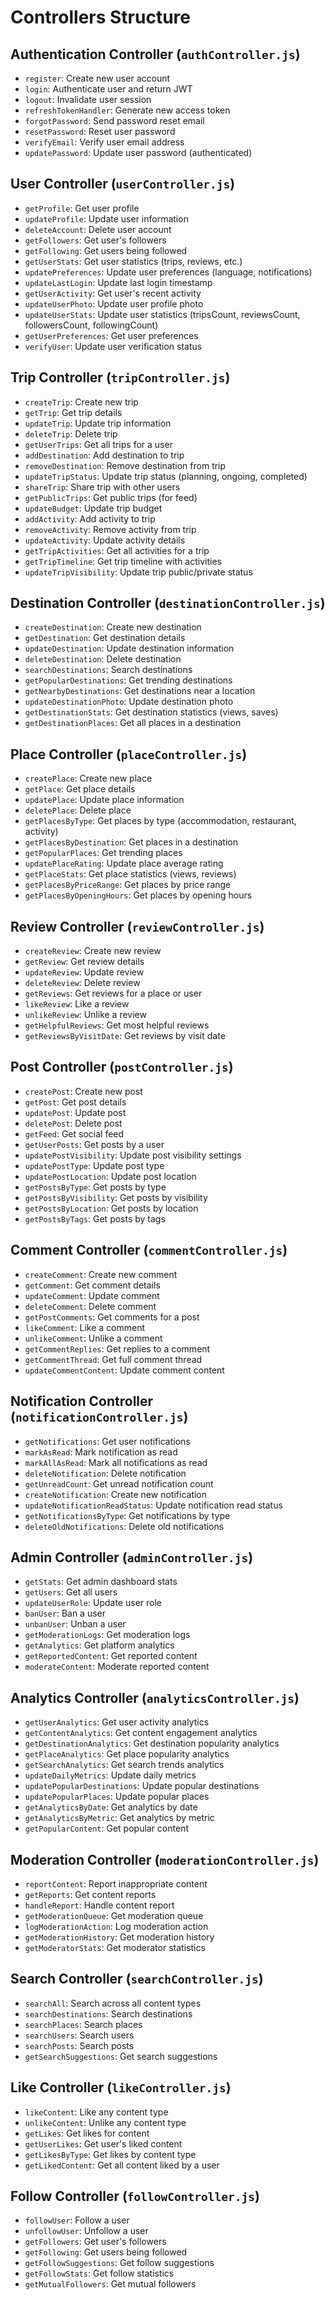 # Controllers Structure

## Authentication Controller (`authController.js`)

- `register`: Create new user account
- `login`: Authenticate user and return JWT
- `logout`: Invalidate user session
- `refreshTokenHandler`: Generate new access token
- `forgotPassword`: Send password reset email
- `resetPassword`: Reset user password
- `verifyEmail`: Verify user email address
- `updatePassword`: Update user password (authenticated)

## User Controller (`userController.js`)

- `getProfile`: Get user profile
- `updateProfile`: Update user information
- `deleteAccount`: Delete user account
- `getFollowers`: Get user's followers
- `getFollowing`: Get users being followed
- `getUserStats`: Get user statistics (trips, reviews, etc.)
- `updatePreferences`: Update user preferences (language, notifications)
- `updateLastLogin`: Update last login timestamp
- `getUserActivity`: Get user's recent activity
- `updateUserPhoto`: Update user profile photo
- `updateUserStats`: Update user statistics (tripsCount, reviewsCount, followersCount, followingCount)
- `getUserPreferences`: Get user preferences
- `verifyUser`: Update user verification status

## Trip Controller (`tripController.js`)

- `createTrip`: Create new trip
- `getTrip`: Get trip details
- `updateTrip`: Update trip information
- `deleteTrip`: Delete trip
- `getUserTrips`: Get all trips for a user
- `addDestination`: Add destination to trip
- `removeDestination`: Remove destination from trip
- `updateTripStatus`: Update trip status (planning, ongoing, completed)
- `shareTrip`: Share trip with other users
- `getPublicTrips`: Get public trips (for feed)
- `updateBudget`: Update trip budget
- `addActivity`: Add activity to trip
- `removeActivity`: Remove activity from trip
- `updateActivity`: Update activity details
- `getTripActivities`: Get all activities for a trip
- `getTripTimeline`: Get trip timeline with activities
- `updateTripVisibility`: Update trip public/private status

## Destination Controller (`destinationController.js`)

- `createDestination`: Create new destination
- `getDestination`: Get destination details
- `updateDestination`: Update destination information
- `deleteDestination`: Delete destination
- `searchDestinations`: Search destinations
- `getPopularDestinations`: Get trending destinations
- `getNearbyDestinations`: Get destinations near a location
- `updateDestinationPhoto`: Update destination photo
- `getDestinationStats`: Get destination statistics (views, saves)
- `getDestinationPlaces`: Get all places in a destination

## Place Controller (`placeController.js`)

- `createPlace`: Create new place
- `getPlace`: Get place details
- `updatePlace`: Update place information
- `deletePlace`: Delete place
- `getPlacesByType`: Get places by type (accommodation, restaurant, activity)
- `getPlacesByDestination`: Get places in a destination
- `getPopularPlaces`: Get trending places
- `updatePlaceRating`: Update place average rating
- `getPlaceStats`: Get place statistics (views, reviews)
- `getPlacesByPriceRange`: Get places by price range
- `getPlacesByOpeningHours`: Get places by opening hours

## Review Controller (`reviewController.js`)

- `createReview`: Create new review
- `getReview`: Get review details
- `updateReview`: Update review
- `deleteReview`: Delete review
- `getReviews`: Get reviews for a place or user
- `likeReview`: Like a review
- `unlikeReview`: Unlike a review
- `getHelpfulReviews`: Get most helpful reviews
- `getReviewsByVisitDate`: Get reviews by visit date

## Post Controller (`postController.js`)

- `createPost`: Create new post
- `getPost`: Get post details
- `updatePost`: Update post
- `deletePost`: Delete post
- `getFeed`: Get social feed
- `getUserPosts`: Get posts by a user
- `updatePostVisibility`: Update post visibility settings
- `updatePostType`: Update post type
- `updatePostLocation`: Update post location
- `getPostsByType`: Get posts by type
- `getPostsByVisibility`: Get posts by visibility
- `getPostsByLocation`: Get posts by location
- `getPostsByTags`: Get posts by tags

## Comment Controller (`commentController.js`)

- `createComment`: Create new comment
- `getComment`: Get comment details
- `updateComment`: Update comment
- `deleteComment`: Delete comment
- `getPostComments`: Get comments for a post
- `likeComment`: Like a comment
- `unlikeComment`: Unlike a comment
- `getCommentReplies`: Get replies to a comment
- `getCommentThread`: Get full comment thread
- `updateCommentContent`: Update comment content

## Notification Controller (`notificationController.js`)

- `getNotifications`: Get user notifications
- `markAsRead`: Mark notification as read
- `markAllAsRead`: Mark all notifications as read
- `deleteNotification`: Delete notification
- `getUnreadCount`: Get unread notification count
- `createNotification`: Create new notification
- `updateNotificationReadStatus`: Update notification read status
- `getNotificationsByType`: Get notifications by type
- `deleteOldNotifications`: Delete old notifications

## Admin Controller (`adminController.js`)

- `getStats`: Get admin dashboard stats
- `getUsers`: Get all users
- `updateUserRole`: Update user role
- `banUser`: Ban a user
- `unbanUser`: Unban a user
- `getModerationLogs`: Get moderation logs
- `getAnalytics`: Get platform analytics
- `getReportedContent`: Get reported content
- `moderateContent`: Moderate reported content

## Analytics Controller (`analyticsController.js`)

- `getUserAnalytics`: Get user activity analytics
- `getContentAnalytics`: Get content engagement analytics
- `getDestinationAnalytics`: Get destination popularity analytics
- `getPlaceAnalytics`: Get place popularity analytics
- `getSearchAnalytics`: Get search trends analytics
- `updateDailyMetrics`: Update daily metrics
- `updatePopularDestinations`: Update popular destinations
- `updatePopularPlaces`: Update popular places
- `getAnalyticsByDate`: Get analytics by date
- `getAnalyticsByMetric`: Get analytics by metric
- `getPopularContent`: Get popular content

## Moderation Controller (`moderationController.js`)

- `reportContent`: Report inappropriate content
- `getReports`: Get content reports
- `handleReport`: Handle content report
- `getModerationQueue`: Get moderation queue
- `logModerationAction`: Log moderation action
- `getModerationHistory`: Get moderation history
- `getModeratorStats`: Get moderator statistics

## Search Controller (`searchController.js`)

- `searchAll`: Search across all content types
- `searchDestinations`: Search destinations
- `searchPlaces`: Search places
- `searchUsers`: Search users
- `searchPosts`: Search posts
- `getSearchSuggestions`: Get search suggestions

## Like Controller (`likeController.js`)

- `likeContent`: Like any content type
- `unlikeContent`: Unlike any content type
- `getLikes`: Get likes for content
- `getUserLikes`: Get user's liked content
- `getLikesByType`: Get likes by content type
- `getLikedContent`: Get all content liked by a user

## Follow Controller (`followController.js`)

- `followUser`: Follow a user
- `unfollowUser`: Unfollow a user
- `getFollowers`: Get user's followers
- `getFollowing`: Get users being followed
- `getFollowSuggestions`: Get follow suggestions
- `getFollowStats`: Get follow statistics
- `getMutualFollowers`: Get mutual followers
